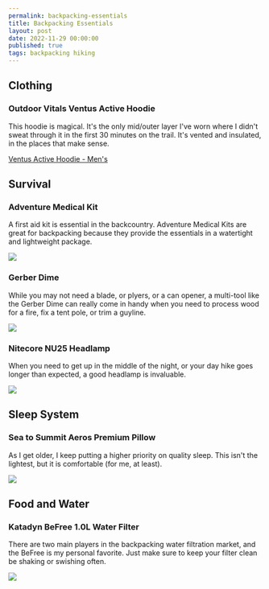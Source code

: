 ```yaml
---
permalink: backpacking-essentials
title: Backpacking Essentials
layout: post
date: 2022-11-29 00:00:00
published: true
tags: backpacking hiking
---
```


## Clothing

### Outdoor Vitals Ventus Active Hoodie

This hoodie is magical. It's the only mid/outer layer I've worn where I didn't sweat through it in the first 30 minutes on the trail. It's vented and insulated, in the places that make sense.

[Ventus Active Hoodie - Men's](https://outdoorvitals.com/products/ventus-hoodie)

## Survival

### Adventure Medical Kit

A first aid kit is essential in the backcountry. Adventure Medical Kits are great for backpacking because they provide the essentials in a watertight and lightweight package.

<a href="https://www.amazon.com/Adventure-Medical-Kits-Ultralight-Watertight/dp/B0009RIQBE?&linkCode=li2&tag=jrummell04-20&linkId=d5f418f5ccf1ba2706e31fe7518ad9c7&language=en_US&ref_=as_li_ss_il" target="_blank"><img border="0" src="https://ws-na.amazon-adsystem.com/widgets/q?_encoding=UTF8&ASIN=B0009RIQBE&Format=_SL160_&ID=AsinImage&MarketPlace=US&ServiceVersion=20070822&WS=1&tag=jrummell04-20&language=en_US" ></a><img src="https://ir-na.amazon-adsystem.com/e/ir?t=jrummell04-20&language=en_US&l=li2&o=1&a=B0009RIQBE" width="1" height="1" border="0" alt="" style="border:none !important; margin:0px !important;" />

### Gerber Dime

While you may not need a blade, or plyers, or a can opener, a multi-tool like the Gerber Dime can really come in handy when you need to process wood for a fire, fix a tent pole, or trim a guyline.

<a href="https://www.amazon.com/dp/B007BKL6G4?&linkCode=li2&tag=jrummell04-20&linkId=436786ba3970e2f7b5aa36a397aba6c0&language=en_US&ref_=as_li_ss_il" target="_blank"><img border="0" src="https://ws-na.amazon-adsystem.com/widgets/q?_encoding=UTF8&ASIN=B007BKL6G4&Format=_SL160_&ID=AsinImage&MarketPlace=US&ServiceVersion=20070822&WS=1&tag=jrummell04-20&language=en_US" ></a><img src="https://ir-na.amazon-adsystem.com/e/ir?t=jrummell04-20&language=en_US&l=li2&o=1&a=B007BKL6G4" width="1" height="1" border="0" alt="" style="border:none !important; margin:0px !important;" />

### Nitecore NU25 Headlamp

When you need to get up in the middle of the night, or your day hike goes longer than expected, a good headlamp is invaluable.

<a href="https://www.amazon.com/Nitecore-NU25-Lumen-Triple-Output/dp/B077Z3LNX9?crid=KPYB0YZFU3K2&keywords=nitecore+nu25+headlamp&qid=1669748130&s=sporting-goods&sprefix=Nitecore+NU25+Headlamp%2Csporting%2C185&sr=1-4&linkCode=li2&tag=jrummell04-20&linkId=58c51922991e80b169823ce055cd7c86&language=en_US&ref_=as_li_ss_il" target="_blank"><img border="0" src="https://ws-na.amazon-adsystem.com/widgets/q?_encoding=UTF8&ASIN=B077Z3LNX9&Format=_SL160_&ID=AsinImage&MarketPlace=US&ServiceVersion=20070822&WS=1&tag=jrummell04-20&language=en_US" ></a><img src="https://ir-na.amazon-adsystem.com/e/ir?t=jrummell04-20&language=en_US&l=li2&o=1&a=B077Z3LNX9" width="1" height="1" border="0" alt="" style="border:none !important; margin:0px !important;" />

## Sleep System

### Sea to Summit Aeros Premium Pillow

As I get older, I keep putting a higher priority on quality sleep. This isn't the lightest, but it is comfortable (for me, at least).

<a href="https://www.amazon.com/Sea-Summit-Premium-Pillow-Regular/dp/B002OYGZWM?crid=MJXNAT6XCAAW&keywords=sea+to+summit+aeros+premium+pillow&qid=1669747966&s=sporting-goods&sprefix=Sea+to+Summit+Aeros+Premium%2Csporting%2C182&sr=1-2&linkCode=li2&tag=jrummell04-20&linkId=5b98243af404a58420acc4c7b2368163&language=en_US&ref_=as_li_ss_il" target="_blank"><img border="0" src="https://ws-na.amazon-adsystem.com/widgets/q?_encoding=UTF8&ASIN=B002OYGZWM&Format=_SL160_&ID=AsinImage&MarketPlace=US&ServiceVersion=20070822&WS=1&tag=jrummell04-20&language=en_US" ></a><img src="https://ir-na.amazon-adsystem.com/e/ir?t=jrummell04-20&language=en_US&l=li2&o=1&a=B002OYGZWM" width="1" height="1" border="0" alt="" style="border:none !important; margin:0px !important;" />

## Food and Water

### Katadyn BeFree 1.0L Water Filter

There are two main players in the backpacking water filtration market, and the BeFree is my personal favorite. Just make sure to keep your filter clean be shaking or swishing often.

<a href="https://www.amazon.com/Katadyn-Membrane-Endurance-Camping-Backpacking/dp/B075X5R67T?crid=446ZBJCDA146&keywords=katadyn+befree&qid=1669748038&s=sporting-goods&sprefix=kayadyn+beefree%2Csporting%2C91&sr=1-1&linkCode=li2&tag=jrummell04-20&linkId=532fb8c34d1a606b4c360877eb31e5d2&language=en_US&ref_=as_li_ss_il" target="_blank"><img border="0" src="https://ws-na.amazon-adsystem.com/widgets/q?_encoding=UTF8&ASIN=B075X5R67T&Format=_SL160_&ID=AsinImage&MarketPlace=US&ServiceVersion=20070822&WS=1&tag=jrummell04-20&language=en_US" ></a><img src="https://ir-na.amazon-adsystem.com/e/ir?t=jrummell04-20&language=en_US&l=li2&o=1&a=B075X5R67T" width="1" height="1" border="0" alt="" style="border:none !important; margin:0px !important;" />
